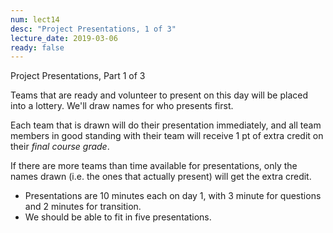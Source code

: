 ```yaml
---
num: lect14
desc: "Project Presentations, 1 of 3"
lecture_date: 2019-03-06
ready: false
---
```



Project Presentations, Part 1 of 3

Teams that are ready and volunteer to present on this day will be placed into a lottery.   We'll draw names for who presents first.

Each team that is drawn will do their presentation immediately, and all team members in good standing with their team will receive 1 pt of extra credit on their *final course grade*.

If there are more teams than time available for presentations, only the names drawn (i.e. the ones that actually present) will get the extra credit.

* Presentations are 10 minutes each on day 1, with 3 minute for questions and 2 minutes for transition. 
* We should be able to fit in five presentations.
